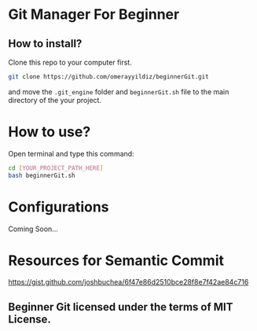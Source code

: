 # Git Manager For Beginner
## How to install?

Clone this repo to your computer first.

```bash
git clone https://github.com/omerayyildiz/beginnerGit.git
```
and move the `.git_engine` folder and `beginnerGit.sh` file to the main directory of the your project.

# How to use?
Open terminal and type this command:
```bash
cd [YOUR_PROJECT_PATH_HERE]
bash beginnerGit.sh
```

# Configurations
Coming Soon...

# Resources for Semantic Commit
https://gist.github.com/joshbuchea/6f47e86d2510bce28f8e7f42ae84c716

## **Beginner Git licensed under the terms of MIT License.**


